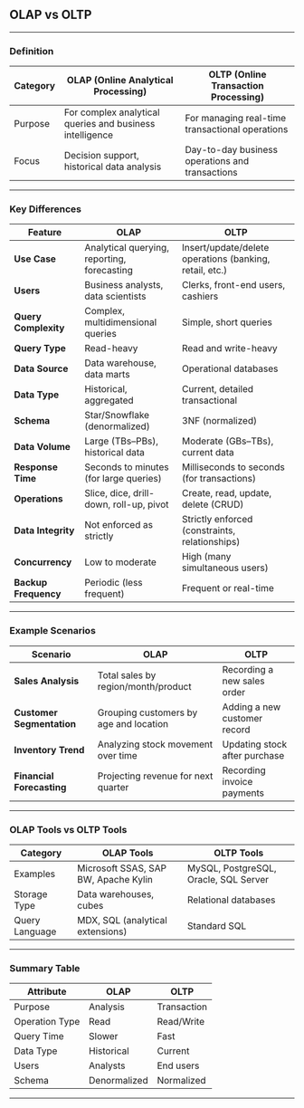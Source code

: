 ## **OLAP vs OLTP**

---

### **Definition**

| Category | OLAP (Online Analytical Processing)                      | OLTP (Online Transaction Processing)            |
| -------- | -------------------------------------------------------- | ----------------------------------------------- |
| Purpose  | For complex analytical queries and business intelligence | For managing real-time transactional operations |
| Focus    | Decision support, historical data analysis               | Day-to-day business operations and transactions |

---

### **Key Differences**

| Feature              | **OLAP**                                    | **OLTP**                                                |
| -------------------- | ------------------------------------------- | ------------------------------------------------------- |
| **Use Case**         | Analytical querying, reporting, forecasting | Insert/update/delete operations (banking, retail, etc.) |
| **Users**            | Business analysts, data scientists          | Clerks, front-end users, cashiers                       |
| **Query Complexity** | Complex, multidimensional queries           | Simple, short queries                                   |
| **Query Type**       | Read-heavy                                  | Read and write-heavy                                    |
| **Data Source**      | Data warehouse, data marts                  | Operational databases                                   |
| **Data Type**        | Historical, aggregated                      | Current, detailed transactional                         |
| **Schema**           | Star/Snowflake (denormalized)               | 3NF (normalized)                                        |
| **Data Volume**      | Large (TBs–PBs), historical data            | Moderate (GBs–TBs), current data                        |
| **Response Time**    | Seconds to minutes (for large queries)      | Milliseconds to seconds (for transactions)              |
| **Operations**       | Slice, dice, drill-down, roll-up, pivot     | Create, read, update, delete (CRUD)                     |
| **Data Integrity**   | Not enforced as strictly                    | Strictly enforced (constraints, relationships)          |
| **Concurrency**      | Low to moderate                             | High (many simultaneous users)                          |
| **Backup Frequency** | Periodic (less frequent)                    | Frequent or real-time                                   |

---

### **Example Scenarios**

| Scenario                  | OLAP                                   | OLTP                          |
| ------------------------- | -------------------------------------- | ----------------------------- |
| **Sales Analysis**        | Total sales by region/month/product    | Recording a new sales order   |
| **Customer Segmentation** | Grouping customers by age and location | Adding a new customer record  |
| **Inventory Trend**       | Analyzing stock movement over time     | Updating stock after purchase |
| **Financial Forecasting** | Projecting revenue for next quarter    | Recording invoice payments    |

---

### **OLAP Tools vs OLTP Tools**

| Category       | OLAP Tools                           | OLTP Tools                            |
| -------------- | ------------------------------------ | ------------------------------------- |
| Examples       | Microsoft SSAS, SAP BW, Apache Kylin | MySQL, PostgreSQL, Oracle, SQL Server |
| Storage Type   | Data warehouses, cubes               | Relational databases                  |
| Query Language | MDX, SQL (analytical extensions)     | Standard SQL                          |

---

### **Summary Table**

| Attribute      | OLAP         | OLTP        |
| -------------- | ------------ | ----------- |
| Purpose        | Analysis     | Transaction |
| Operation Type | Read         | Read/Write  |
| Query Time     | Slower       | Fast        |
| Data Type      | Historical   | Current     |
| Users          | Analysts     | End users   |
| Schema         | Denormalized | Normalized  |

---
